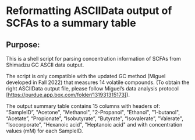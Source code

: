 # Reformatting ASCIIData output of SCFAs to a summary table
## Purpose:
This is a shell script for parsing concentration information of SCFAs from Shimadzu GC ASCII data output.

The script is only compatible with the updated GC method (Miguel developed in Fall 2022) that measures 14 volatile compounds. (To obtain the right ASCIIData output file, please follow Miguel’s data analysis protocol [https://purdue.app.box.com/folder/131931315173]). 

The output summary table contains 15 columns with headers of: “SampleID”, "Acetone", "Methanol", "2-Propanol", "Ethanol", "1-butanol", “Acetate”, “Propionate”, “Isobutyrate”, “Butyrate”, “Isovalerate”, "Valerate", “Isocorporate”, "Hexanoic acid", "Heptanoic acid" and with concentration values (mM) for each SampleID.
